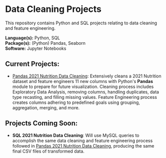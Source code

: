Data Cleaning Projects
======================

This repository contains Python and SQL projects relating to data cleaning and feature engineering.

**Language(s):** Python, SQL  
**Package(s):** (Python) Pandas, Seaborn  
**Software:** Jupyter Notebooks  

Current Projects:
--------------------
* [Pandas 2021 Nutrition Data Cleaning](./Pandas%202021%20Nutrition%20Data%20Cleaning): Extensively cleans a 2021 Nutrition dataset and feature engineers 11 new columns with Python's **Pandas** module to prepare for future visualization. Cleaning process includes Exploratory Data Analysis, removing columns, handling duplicates, data type recasting, and filling missing values. Feature Engineering process creates columns adhering to predefined goals using grouping, aggregation, merging, and more. 

Projects Coming Soon:
---------------------
* **SQL 2021 Nutrition Data Cleaning**: Will use MySQL queries to accomplish the same data cleaning and feature engineering process followed in [Pandas 2021 Nutrition Data Cleaning](./Pandas%202021%20Nutrition%20Data%20Cleaning), producing the same final CSV files of transformed data.